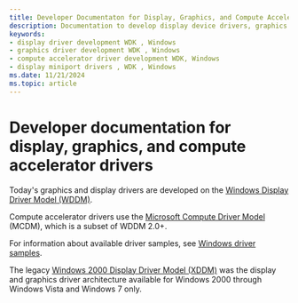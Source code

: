 ```yaml
---
title: Developer Documentaton for Display, Graphics, and Compute Accelerator Drivers
description: Documentation to develop display device drivers, graphics device drivers, and compute accelerator device drivers
keywords:
- display driver development WDK , Windows
- graphics driver development WDK , Windows
- compute accelerator driver development WDK, Windows
- display miniport drivers , WDK , Windows
ms.date: 11/21/2024
ms.topic: article
---
```


# Developer documentation for display, graphics, and compute accelerator drivers

Today's graphics and display drivers are developed on the [Windows Display Driver Model (WDDM)](windows-vista-display-driver-model-design-guide.md).

Compute accelerator drivers use the [Microsoft Compute Driver Model](mcdm.md) (MCDM), which is a subset of WDDM 2.0+.

For information about available driver samples, see [Windows driver samples](../samples/index.md).

The legacy [Windows 2000 Display Driver Model (XDDM)](/previous-versions/windows/drivers/display/windows-2000-display-driver-model-design-guide) was the display and graphics driver architecture available for Windows 2000 through Windows Vista and Windows 7 only.
